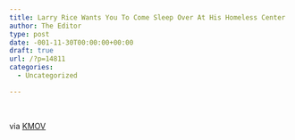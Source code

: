 ```yaml
---
title: Larry Rice Wants You To Come Sleep Over At His Homeless Center
author: The Editor
type: post
date: -001-11-30T00:00:00+00:00
draft: true
url: /?p=14811
categories:
  - Uncategorized

---
```

&nbsp;

via <a href="http://www.kmov.com/news/local/Rev-Larry-Rice-Spend-a-night-with-the-homeless-to-know-what-its-like-173738981.html" target="_blank">KMOV</a>